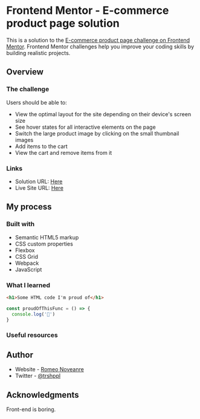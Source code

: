 # Frontend Mentor - E-commerce product page solution

This is a solution to the [E-commerce product page challenge on Frontend Mentor](https://www.frontendmentor.io/challenges/ecommerce-product-page-UPsZ9MJp6). Frontend Mentor challenges help you improve your coding skills by building realistic projects.

## Overview

### The challenge

Users should be able to:

- View the optimal layout for the site depending on their device's screen size
- See hover states for all interactive elements on the page
- Switch the large product image by clicking on the small thumbnail images
- Add items to the cart
- View the cart and remove items from it

### Links

- Solution URL: [Here](https://www.frontendmentor.io/solutions/ecommerceproductpage-with-sass-and-plain-javascript-3ZSfJwzgEd)
- Live Site URL: [Here](https://ecommerce-product-page-lake.vercel.app/)

## My process

### Built with

- Semantic HTML5 markup
- CSS custom properties
- Flexbox
- CSS Grid
- Webpack
- JavaScript

### What I learned

```html
<h1>Some HTML code I'm proud of</h1>
```

```js
const proudOfThisFunc = () => {
  console.log('🎉')
}
```

### Useful resources

## Author

- Website - [Romeo Noveanre](https://kraken-afk.github.io)
- Twitter - [@trshppl](https://www.twitter.com/trshppl)


## Acknowledgments

Front-end is boring.
